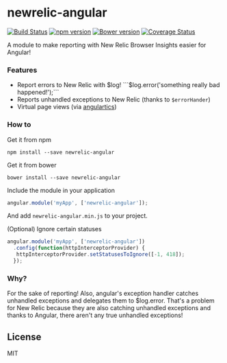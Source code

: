 # newrelic-angular

[![Build Status](https://travis-ci.org/prestonvanloon/newrelic-angular.svg)](https://travis-ci.org/prestonvanloon/newrelic-angular)
[![npm version](https://badge.fury.io/js/newrelic-angular.svg)](http://badge.fury.io/js/newrelic-angular)
[![Bower version](https://badge.fury.io/bo/newrelic-angular.svg)](http://badge.fury.io/bo/newrelic-angular)
[![Coverage Status](https://coveralls.io/repos/github/prestonvanloon/newrelic-angular/badge.svg?branch=master)](https://coveralls.io/github/prestonvanloon/newrelic-angular?branch=master)

A module to make reporting with New Relic Browser Insights easier for Angular!

### Features

* Report errors to New Relic with $log! ```$log.error('something really bad happened!');```
* Reports unhandled exceptions to New Relic (thanks to ```$errorHander```)
* Virtual page views (via [angulartics](https://github.com/luisfarzati/angulartics))

### How to

Get it from npm

``` npm install --save newrelic-angular ```

Get it from bower

``` bower install --save newrelic-angular ```

Include the module in your application

```javascript
angular.module('myApp', ['newrelic-angular']);
```

And add ```newrelic-angular.min.js``` to your project.

(Optional) Ignore certain statuses

```javascript
angular.module('myApp', ['newrelic-angular'])
  .config(function(httpInterceptorProvider) {
   httpInterceptorProvider.setStatusesToIgnore([-1, 418]);
  });
```

### Why?

For the sake of reporting! Also, angular's exception handler catches unhandled exceptions and delegates them to $log.error. That's a problem for New Relic because they are also catching unhandled exceptions and thanks to Angular, there aren't any true unhandled exceptions!



License
----

MIT
